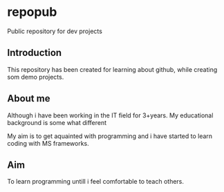 # repopub
Public repository for dev projects
<h2>Introduction</h2>
<p>This repository has been created for learning about github, while creating som demo projects.</p>
<h2>About me</h2>
<p>Although i have been working in the IT field for 3+years. My educational background is some what different</p>
<p>My aim is to get aquainted with programming and i have started to learn coding with MS frameworks. </p>
<h2>Aim</h2>
<p>To learn programming untill i feel comfortable to teach others.</p>

